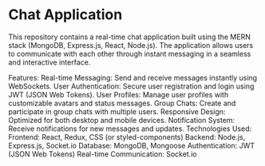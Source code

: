 # Chat Application

This repository contains a real-time chat application built using the MERN stack (MongoDB, Express.js, React, Node.js). The application allows users to communicate with each other through instant messaging in a seamless and interactive interface.

Features:
Real-time Messaging: Send and receive messages instantly using WebSockets.
User Authentication: Secure user registration and login using JWT (JSON Web Tokens).
User Profiles: Manage user profiles with customizable avatars and status messages.
Group Chats: Create and participate in group chats with multiple users.
Responsive Design: Optimized for both desktop and mobile devices.
Notification System: Receive notifications for new messages and updates.
Technologies Used:
Frontend: React, Redux, CSS (or styled-components)
Backend: Node.js, Express.js, Socket.io
Database: MongoDB, Mongoose
Authentication: JWT (JSON Web Tokens)
Real-time Communication: Socket.io
 
